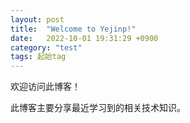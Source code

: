 ```yaml
---
layout: post
title:  "Welcome to Yejinp!"
date:   2022-10-01 19:31:29 +0900
category: "test"
tags: 起始tag
---
```


欢迎访问此博客！
 
此博客主要分享最近学习到的相关技术知识。
